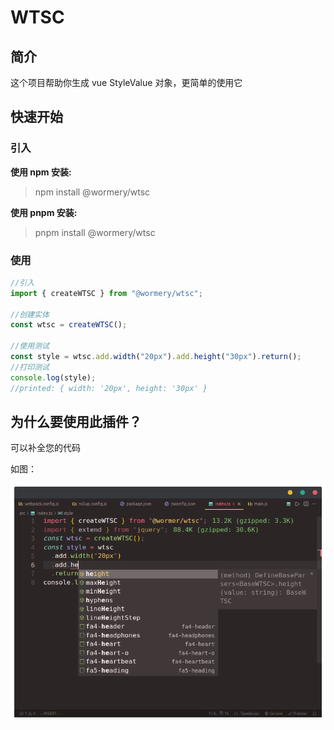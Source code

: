 # WTSC

## 简介

这个项目帮助你生成 vue StyleValue 对象，更简单的使用它

## 快速开始

### 引入

**使用 npm 安装:**

> npm install @wormery/wtsc

**使用 pnpm 安装:**

> pnpm install @wormery/wtsc

### 使用

```typescript
//引入
import { createWTSC } from "@wormery/wtsc";

//创建实体
const wtsc = createWTSC();

//使用测试
const style = wtsc.add.width("20px").add.height("30px").return();
//打印测试
console.log(style);
//printed: { width: '20px', height: '30px' }
```

## 为什么要使用此插件？

可以补全您的代码

如图：

![AutomatiCompletion](https://raw.githubusercontent.com/wormery/wtsc/main/doc/imgs/AutomatiCompletion.png)
